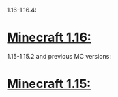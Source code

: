 1.16-1.16.4:
# [Minecraft 1.16:](https://github.com/InfamousMusicify/FamousBros-Faithful-Venom/releases/tag/1.16.4-Pr)

1.15-1.15.2 and previous MC versions:
# [Minecraft 1.15:](https://github.com/InfamousMusicify/FamousBros-Faithful-Venom/releases/tag/1.15.x)

